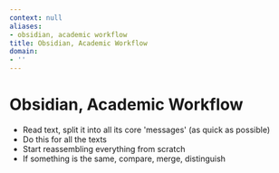 ```yaml
---
context: null
aliases:
- obsidian, academic workflow
title: Obsidian, Academic Workflow
domain:
- ''
---
```


# Obsidian, Academic Workflow

- Read text, split it into all its core 'messages' (as quick as possible)
- Do this for all the texts
- Start reassembling everything from scratch
- If something is the same, compare, merge, distinguish
